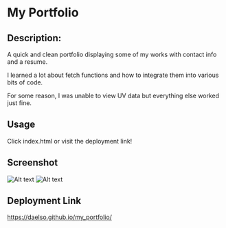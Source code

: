 # My Portfolio


## Description:
A quick and clean portfolio displaying some of my works with contact info and a resume.

I learned a lot about fetch functions and how to integrate them into various bits of code. 

For some reason, I was unable to view UV data but everything else worked just fine.


## Usage 
Click index.html or visit the deployment link!

## Screenshot
![Alt text](https://i.gyazo.com/f34479becf6e876f056985c040803240.png "Stored searches prior to selecting a city")
![Alt text](https://i.gyazo.com/a0947cdee05a40238ae81f5b24b80191.png "Beirut weather and 5 day forecast")

## Deployment Link
https://daelso.github.io/my_portfolio/

